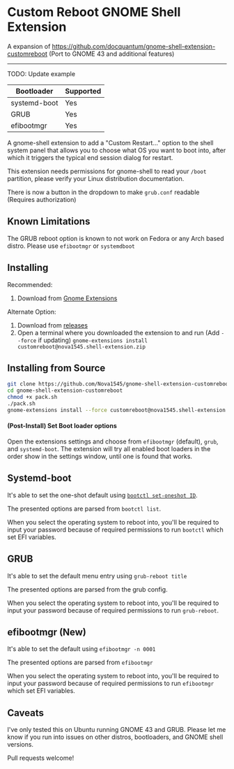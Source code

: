 # Custom Reboot GNOME Shell Extension
A expansion of https://github.com/docquantum/gnome-shell-extension-customreboot (Port to GNOME 43 and additional features)

---

TODO: Update example

| Bootloader   | Supported |
| ------------ | --------- |
| systemd-boot | Yes       |
| GRUB         | Yes       |
| efibootmgr   | Yes       |

A gnome-shell extension to add a "Custom Restart..." option to the shell system panel that allows you to choose what OS you want to boot into, after which it triggers the typical end session dialog for restart.

This extension needs permissions for gnome-shell to read your `/boot` partition, please verify your Linux distribution documentation.

There is now a button in the dropdown to make `grub.conf` readable (Requires authorization)

## Known Limitations
The GRUB reboot option is known to not work on Fedora or any Arch based distro. Please use `efibootmgr` or `systemdboot`

## Installing
Recommended:
1. Download from [Gnome Extensions](https://extensions.gnome.org/extension/5542/custom-reboot/)

Alternate Option:
1. Download from [releases](https://github.com/Nova1545/gnome-shell-extension-customreboot/releases)
2. Open a terminal where you downloaded the extension to and run (Add `--force` if updating) `gnome-extensions install customreboot@nova1545.shell-extension.zip` 

## Installing from Source 
``` bash
git clone https://github.com/Nova1545/gnome-shell-extension-customreboot.git
cd gnome-shell-extension-customreboot
chmod +x pack.sh
./pack.sh
gnome-extensions install --force customreboot@nova1545.shell-extension.zip
```


#### (Post-Install) Set Boot loader options
Open the extensions settings and choose from `efibootmgr` (default), `grub`, and `systemd-boot`. The extension will try all enabled boot loaders in the order show in the settings window, until one is found that works.

## Systemd-boot

It's able to set the one-shot default using [`bootctl set-oneshot ID`](https://www.freedesktop.org/software/systemd/man/bootctl.html#set-default%20ID).

The presented options are parsed from `bootctl list`.

When you select the operating system to reboot into, you'll be required to input your password because of required permissions to run `bootctl` which set EFI variables.

## GRUB

It's able to set the default menu entry using `grub-reboot title`

The presented options are parsed from the grub config.

When you select the operating system to reboot into, you'll be required to input your password because of required permissions to run `grub-reboot`.

## efibootmgr (New)
It's able to set the default using `efibootmgr -n 0001`

The presented options are parsed from `efibootmgr`

When you select the operating system to reboot into, you'll be required to input your password because of required permissions to run `efibootmgr` which set EFI variables.

## Caveats

I've only tested this on Ubuntu running GNOME 43 and GRUB. Please let me know if you run into issues on other distros, bootloaders, and GNOME shell versions.

Pull requests welcome!
